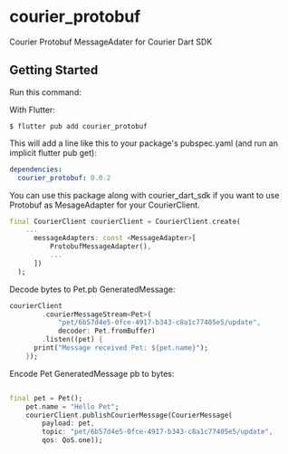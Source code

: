 # courier_protobuf

Courier Protobuf MessageAdater for Courier Dart SDK

## Getting Started

Run this command:

With Flutter:

```shell
$ flutter pub add courier_protobuf
```

This will add a line like this to your package's pubspec.yaml (and run an implicit flutter pub get):

```yaml
dependencies:
  courier_protobuf: 0.0.2
```

You can use this package along with courier_dart_sdk if you want to use Protobuf as MesageAdapter for your CourierClient. 

```dart
final CourierClient courierClient = CourierClient.create(
    ...
      messageAdapters: const <MessageAdapter>[
          ProtobufMessageAdapter(),
          ...
      ])
  );
```

Decode bytes to Pet.pb GeneratedMessage:

```dart
courierClient
        .courierMessageStream<Pet>(
            "pet/6b57d4e5-0fce-4917-b343-c8a1c77405e5/update",
            decoder: Pet.fromBuffer)
        .listen((pet) {
      print("Message received Pet: ${pet.name}");
    });
```

Encode Pet GeneratedMessage pb to bytes:

```dart

final pet = Pet();
    pet.name = "Hello Pet";
    courierClient.publishCourierMessage(CourierMessage(
        payload: pet,
        topic: "pet/6b57d4e5-0fce-4917-b343-c8a1c77405e5/update",
        qos: QoS.one));
```